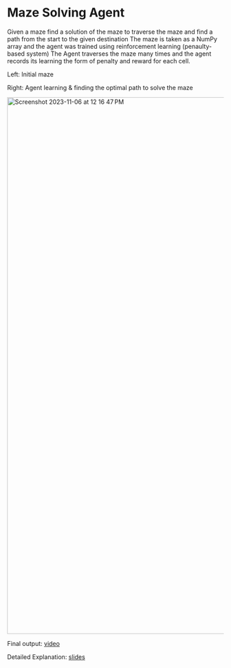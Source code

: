 # Maze Solving Agent

Given a maze find a solution of the maze to traverse the maze and find a path from the start to the given destination
The maze is taken as a NumPy array and the agent was trained using reinforcement learning (penaulty-based system)
The Agent traverses the maze many times and the agent records its learning  the form of penalty and reward for each cell.

Left: Initial maze

Right: Agent learning & finding the optimal path to solve the maze

<img width="1248" alt="Screenshot 2023-11-06 at 12 16 47 PM" src="https://github.com/pranavman11/MazeSolving-QLearning/assets/42564227/aaebe935-d860-45cf-adf1-d5e59c698929">


Final output: [video](https://github.com/pranavman11/MazeSolving-QLearning/blob/master/MazeSolving-QLearning/softwaretec.mp4)

Detailed Explanation: [slides](https://docs.google.com/presentation/d/1jzFQuNMUIPP4iw8OIEIcV6nJ02njGwD1mCDBTRHhbnc/edit?usp=sharing)
